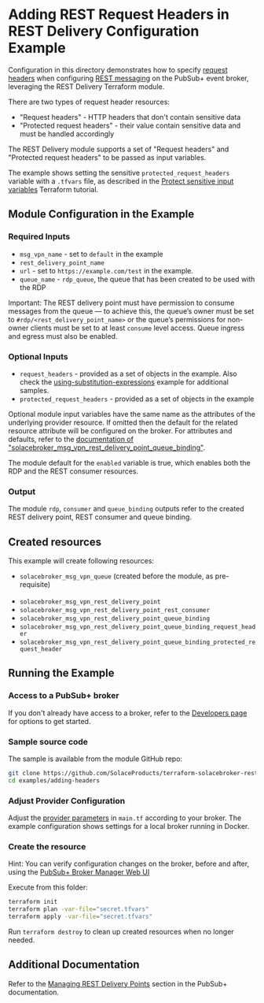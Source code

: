 # Adding REST Request Headers in REST Delivery Configuration Example

Configuration in this directory demonstrates how to specify [request headers](https://docs.solace.com/Services/Managing-RDPs.htm#configuring-request-headers) when configuring [REST messaging](https://docs.solace.com/API/REST/REST-Consumers.htm) on the PubSub+ event broker, leveraging the REST Delivery Terraform module.

There are two types of request header resources:

* "Request headers" - HTTP headers that don't contain sensitive data
* "Protected request headers" - their value contain sensitive data and must be handled accordingly

The REST Delivery module supports a set of "Request headers" and "Protected request headers" to be passed as input variables.

The example shows setting the sensitive `protected_request_headers` variable with a `.tfvars` file, as described in the [Protect sensitive input variables](https://developer.hashicorp.com/terraform/tutorials/configuration-language/sensitive-variables#set-values-with-a-tfvars-file) Terraform tutorial.

## Module Configuration in the Example

### Required Inputs

* `msg_vpn_name` - set to `default` in the example
* `rest_delivery_point_name`
* `url` - set to `https://example.com/test` in the example.
* `queue_name` - `rdp_queue`, the queue that has been created to be used with the RDP

Important: The REST delivery point must have permission to consume messages from the queue — to achieve this, the queue’s owner must be set to `#rdp/<rest_delivery_point_name>` or the queue’s permissions for non-owner clients must be set to at least `consume` level access. Queue ingress and egress must also be enabled.

### Optional Inputs

* `request_headers` - provided as a set of objects in the example. Also check the [using-substitution-expressions](/examples/using-substitution-expressions) example for additional samples.
* `protected_request_headers` - provided as a set of objects in the example

Optional module input variables have the same name as the attributes of the underlying provider resource. If omitted then the default for the related resource attribute will be configured on the broker. For attributes and defaults, refer to the [documentation of "solacebroker_msg_vpn_rest_delivery_point_queue_binding"](https://registry.terraform.io/providers/SolaceProducts/solacebroker/latest/docs/resources/msg_vpn_rest_delivery_point_queue_binding#optional).

The module default for the `enabled` variable is true, which enables both the RDP and the REST consumer resources.

### Output

The module `rdp`, `consumer` and `queue_binding` outputs refer to the created REST delivery point, REST consumer and queue binding.

## Created resources

This example will create following resources:

* `solacebroker_msg_vpn_queue` (created before the module, as pre-requisite)
</br></br>
* `solacebroker_msg_vpn_rest_delivery_point`
* `solacebroker_msg_vpn_rest_delivery_point_rest_consumer`
* `solacebroker_msg_vpn_rest_delivery_point_queue_binding`
* `solacebroker_msg_vpn_rest_delivery_point_queue_binding_request_header`
* `solacebroker_msg_vpn_rest_delivery_point_queue_binding_protected_request_header`


## Running the Example

### Access to a PubSub+ broker

If you don't already have access to a broker, refer to the [Developers page](https://www.solace.dev/) for options to get started.

### Sample source code

The sample is available from the module GitHub repo:

```bash
git clone https://github.com/SolaceProducts/terraform-solacebroker-rest-delivery.git
cd examples/adding-headers
```

### Adjust Provider Configuration

Adjust the [provider parameters](https://registry.terraform.io/providers/SolaceProducts/solacebroker/latest/docs#schema) in `main.tf` according to your broker. The example configuration shows settings for a local broker running in Docker.

### Create the resource

Hint: You can verify configuration changes on the broker, before and after, using the [PubSub+ Broker Manager Web UI](https://docs.solace.com/Admin/Broker-Manager/PubSub-Manager-Overview.htm)

Execute from this folder:

```bash
terraform init
terraform plan -var-file="secret.tfvars"
terraform apply -var-file="secret.tfvars"
```

Run `terraform destroy` to clean up created resources when no longer needed.

## Additional Documentation

Refer to the [Managing REST Delivery Points](https://docs.solace.com/Services/Managing-RDPs.htm) section in the PubSub+ documentation.
